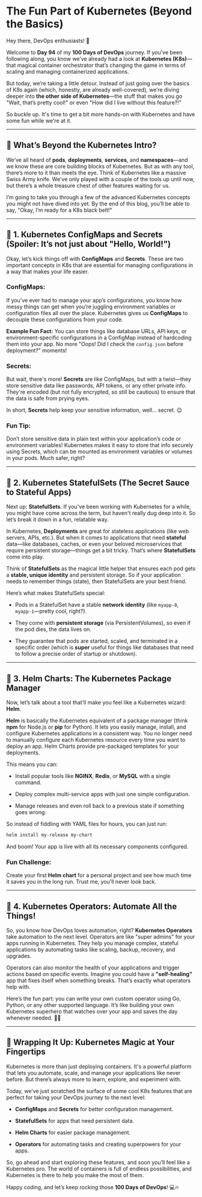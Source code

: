 # The Fun Part of Kubernetes (Beyond the Basics)

Hey there, DevOps enthusiasts! 👋

Welcome to **Day 94** of my **100 Days of DevOps** journey. If you've been following along, you know we’ve already had a look at **Kubernetes (K8s)**—that magical container orchestrator that’s changing the game in terms of scaling and managing containerized applications.

But today, we’re taking a little detour. Instead of just going over the basics of K8s again (which, honestly, are already well-covered), we’re diving deeper into **the other side of Kubernetes**—the stuff that makes you go "Wait, that’s pretty cool!" or even "How did I live without this feature?!"

So buckle up. It's time to get a bit more hands-on with Kubernetes and have some fun while we're at it.

----------

## 🧩 What’s Beyond the Kubernetes Intro?

We’ve all heard of **pods**, **deployments**, **services**, and **namespaces**—and we know these are core building blocks of Kubernetes. But as with any tool, there’s more to it than meets the eye. Think of Kubernetes like a massive Swiss Army knife. We've only played with a couple of the tools up until now, but there’s a whole treasure chest of other features waiting for us.

I’m going to take you through a few of the advanced Kubernetes concepts you might not have dived into yet. By the end of this blog, you’ll be able to say, "Okay, I’m ready for a K8s black belt!"

----------

## 🔧 1. **Kubernetes ConfigMaps and Secrets** (Spoiler: It’s not just about "Hello, World!")

Okay, let’s kick things off with **ConfigMaps** and **Secrets**. These are two important concepts in K8s that are essential for managing configurations in a way that makes your life easier.

### ConfigMaps:

If you’ve ever had to manage your app’s configurations, you know how messy things can get when you’re juggling environment variables or configuration files all over the place. Kubernetes gives us **ConfigMaps** to decouple these configurations from your code.

**Example Fun Fact:** You can store things like database URLs, API keys, or environment-specific configurations in a ConfigMap instead of hardcoding them into your app. No more "Oops! Did I check the `config.json` before deployment?" moments!

### Secrets:

But wait, there's more! **Secrets** are like ConfigMaps, but with a twist—they store sensitive data like passwords, API tokens, or any other private info. They're encoded (but not fully encrypted, so still be cautious) to ensure that the data is safe from prying eyes.

In short, **Secrets** help keep your sensitive information, well... secret. 😉

### Fun Tip:

Don’t store sensitive data in plain text within your application’s code or environment variables! Kubernetes makes it easy to store that info securely using Secrets, which can be mounted as environment variables or volumes in your pods. Much safer, right?

----------

## 🔄 2. **Kubernetes StatefulSets** (The Secret Sauce to Stateful Apps)

Next up: **StatefulSets**. If you've been working with Kubernetes for a while, you might have come across the term, but haven't really dug deep into it. So let’s break it down in a fun, relatable way.

In Kubernetes, **Deployments** are great for stateless applications (like web servers, APIs, etc.). But when it comes to applications that need **stateful** data—like databases, caches, or even your beloved microservices that require persistent storage—things get a bit tricky. That’s where **StatefulSets** come into play.

Think of **StatefulSets** as the magical little helper that ensures each pod gets a **stable, unique identity** and persistent storage. So if your application needs to remember things (state), then StatefulSets are your best friend.

Here’s what makes StatefulSets special:

-   Pods in a StatefulSet have a stable **network identity** (like `myapp-0`, `myapp-1`—pretty cool, right?).
    
-   They come with **persistent storage** (via PersistentVolumes), so even if the pod dies, the data lives on.
    
-   They guarantee that pods are started, scaled, and terminated in a specific order (which is **super** useful for things like databases that need to follow a precise order of startup or shutdown).
    

----------

## 🚀 3. **Helm Charts: The Kubernetes Package Manager**

Now, let’s talk about a tool that’ll make you feel like a Kubernetes wizard: **Helm**.

**Helm** is basically the Kubernetes equivalent of a package manager (think **npm** for Node.js or **pip** for Python). It lets you easily manage, install, and configure Kubernetes applications in a consistent way. You no longer need to manually configure each Kubernetes resource every time you want to deploy an app. Helm Charts provide pre-packaged templates for your deployments.

This means you can:

-   Install popular tools like **NGINX**, **Redis**, or **MySQL** with a single command.
    
-   Deploy complex multi-service apps with just one simple configuration.
    
-   Manage releases and even roll back to a previous state if something goes wrong.
    

So instead of fiddling with YAML files for hours, you can just run:

```bash
helm install my-release my-chart
```

And boom! Your app is live with all its necessary components configured.

### Fun Challenge:

Create your first **Helm chart** for a personal project and see how much time it saves you in the long run. Trust me, you’ll never look back.

----------

## 🐳 4. **Kubernetes Operators: Automate All the Things!**

So, you know how DevOps loves automation, right? **Kubernetes Operators** take automation to the next level. Operators are like "super admins" for your apps running in Kubernetes. They help you manage complex, stateful applications by automating tasks like scaling, backup, recovery, and upgrades.

Operators can also monitor the health of your applications and trigger actions based on specific events. Imagine you could have a **"self-healing"** app that fixes itself when something breaks. That’s exactly what operators help with.

Here’s the fun part: you can write your own custom operator using Go, Python, or any other supported language. It’s like building your own Kubernetes superhero that watches over your app and saves the day whenever needed. 🦸‍♂️

----------

## 🎉 Wrapping It Up: Kubernetes Magic at Your Fingertips

Kubernetes is more than just deploying containers. It's a powerful platform that lets you automate, scale, and manage your applications like never before. But there’s always more to learn, explore, and experiment with.

Today, we’ve just scratched the surface of some cool K8s features that are perfect for taking your DevOps journey to the next level:

-   **ConfigMaps** and **Secrets** for better configuration management.
    
-   **StatefulSets** for apps that need persistent data.
    
-   **Helm Charts** for easier package management.
    
-   **Operators** for automating tasks and creating superpowers for your apps.
    

So, go ahead and start exploring these features, and soon you’ll feel like a Kubernetes pro. The world of containers is full of endless possibilities, and Kubernetes is there to help you make the most of them.

Happy coding, and let’s keep rocking those **100 Days of DevOps**! 💻🔥
